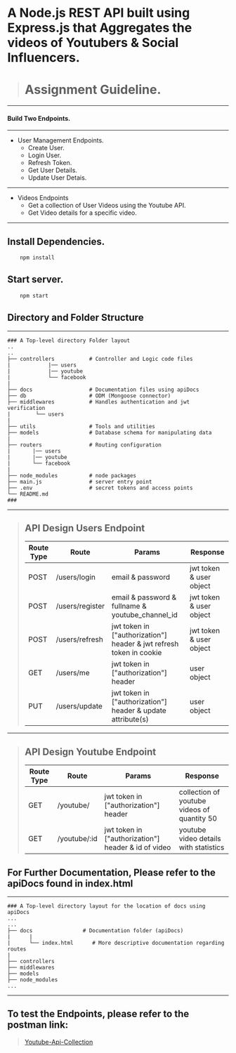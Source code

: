 # A Node.js REST API built using Express.js that Aggregates the videos of Youtubers & Social Influencers.

> # Assignment Guideline.

---

#### Build Two Endpoints.

---

- User Management Endpoints.
  - Create User.
  - Login User.
  - Refresh Token.
  - Get User Details.
  - Update User Detais.

---

- Videos Endpoints
  - Get a collection of User Videos using the Youtube API.
  - Get Video details for a specific video.

---

## Install Dependencies.

```bash
    npm install
```

## Start server.

```bash
    npm start
```

## Directory and Folder Structure

---

    ### A Top-level directory Folder layout
    ..
    ..
    ├── controllers           # Controller and Logic code files
    |            |── users
    |            |── youtube
    |            └── facebook
    |
    ├── docs                  # Documentation files using apiDocs
    ├── db                    # ODM (Mongoose connector)
    ├── middlewares           # Handles authentication and jwt verification
    |        └── users
    |
    ├── utils                 # Tools and utilities
    ├── models                # Database schema for manipulating data
    |
    ├── routers               # Routing configuration
    |       |── users
    |       |── youtube
    |       └── facebook
    |
    ├── node_modules          # node packages
    ├── main.js               # server entry point
    ├── .env                  # secret tokens and access points
    └── README.md
    ###

---

> ## API Design Users Endpoint
>
> | Route Type | Route           | Params                                                              | Response                |
> | ---------- | --------------- | ------------------------------------------------------------------- | ----------------------- |
> | POST       | /users/login    | email & password                                                    | jwt token & user object |
> | POST       | /users/register | email & password & fullname & youtube_channel_id                    | jwt token & user object |
> | POST       | /users/refresh  | jwt token in ["authorization"] header & jwt refresh token in cookie | jwt token & user object |
> | GET        | /users/me       | jwt token in ["authorization"] header                               | user object             |
> | PUT        | /users/update   | jwt token in ["authorization"] header & update attribute(s)         | user object             |

---

> ## API Design Youtube Endpoint
>
> | Route Type | Route        | Params                                              | Response                                    |
> | ---------- | ------------ | --------------------------------------------------- | ------------------------------------------- |
> | GET        | /youtube/    | jwt token in ["authorization"] header               | collection of youtube videos of quantity 50 |
> | GET        | /youtube/:id | jwt token in ["authorization"] header & id of video | youtube video details with statistics       |

## For Further Documentation, Please refer to the apiDocs found in index.html

---

    ### A Top-level directory layout for the location of docs using apiDocs
    ...
    ...
    ├── docs                # Documentation folder (apiDocs)
    |      |
    |      └── index.html      # More descriptive documentation regarding routes
    |
    ├── controllers
    ├── middlewares
    ├── models
    ├── node_modules
    ...

---

## To test the Endpoints, please refer to the postman link:

>[Youtube-Api-Collection](https://www.getpostman.com/collections/9de395e4dea25aefc17f)
